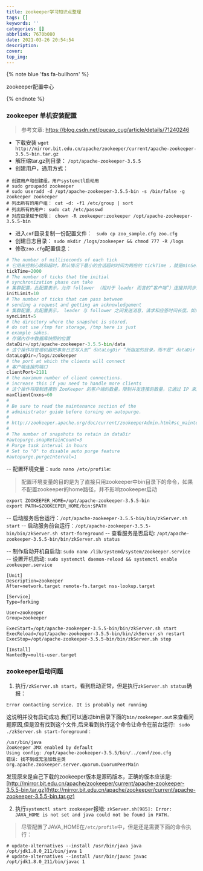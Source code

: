 ```yaml
---
title: zookeeper学习知识点整理
tags: []
keywords: ''
categories: []
abbrlink: 7670b080
date: 2021-03-26 20:54:54
description:
cover:
top_img:
---
```


{% note blue 'fas fa-bullhorn' %}

zookeeper配置中心

{% endnote %}


### zookeeper 单机安装配置

> 参考文章: https://blog.csdn.net/pucao_cug/article/details/71240246

- 下载安装 `wget http://mirror.bit.edu.cn/apache/zookeeper/current/apache-zookeeper-3.5.5-bin.tar.gz`
- 解压缩tar.gz到目录： `/opt/apache-zookeeper-3.5.5`
- 创建用户，通用方式： 
```shell
# 创建用户和创建组，用户systemctl启动用
# sudo groupadd zookeeper
# sudo useradd -d /opt/apache-zookeeper-3.5.5-bin -s /bin/false -g zookeeper zookeeper
# 列出所有的用户组： cut -d: -f1 /etc/group | sort
# 列出所有的用户: sudo cat /etc/passwd
# 对应目录赋予权限： chown -R zookeeper:zookeeper /opt/apache-zookeeper-3.5.5-bin
```
- 进入`cnf`目录复制一份配置文件： ` sudo cp zoo_sample.cfg zoo.cfg`
- 创建日志目录： `sudo mkdir /logs/zookeeper && chmod 777 -R /logs`
- 修改`zoo.cfg`配置信息：
```python
# The number of milliseconds of each tick
# 它用来控制心跳和超时，默认情况下最小的会话超时时间为两倍的 tickTime ，就是minSessionTimeout=
tickTime=2000
# The number of ticks that the initial 
# synchronization phase can take
# 集群配置，此配置表示，允许 follower （相对于 leader 而言的“客户端”）连接并同步到 leader 的初始化连接时间，它以 tickTime 的倍数来表示。当超过设置倍数的 tickTime 时间，则连接失败。
initLimit=10
# The number of ticks that can pass between 
# sending a request and getting an acknowledgement
# 集群配置，此配置表示， leader 与 follower 之间发送消息，请求和应答时间长度。如果 follower 在设置的时间内不能与leader 进行通信，那么此 follower 将被丢弃。
syncLimit=5
# the directory where the snapshot is stored.
# do not use /tmp for storage, /tmp here is just 
# example sakes.
# 存储内存中数据库快照的位置
dataDir=/opt/apache-zookeeper-3.5.5-bin/data
# 这个操作将管理机器把事务日志写入到“ dataLogDir ”所指定的目录，而不是“ dataDir ”所指定的目录。这将允许使用一个专用的日志设备并且帮助我们避免日志和快照之间的竞争
dataLogDir=/logs/zookeeper
# the port at which the clients will connect
# 客户端连接的端口
clientPort=2181
# the maximum number of client connections.
# increase this if you need to handle more clients
# 这个操作将限制连接到 ZooKeeper 的客户端的数量，限制并发连接的数量，它通过 IP 来区分不同的客户端。此配置选项可以用来阻止某些类别的 Dos 攻击。将它设置为 0 或者忽略而不进行设置将会取消对并发连接的限制。
maxClientCnxns=60
#
# Be sure to read the maintenance section of the 
# administrator guide before turning on autopurge.
#
# http://zookeeper.apache.org/doc/current/zookeeperAdmin.html#sc_maintenance
#
# The number of snapshots to retain in dataDir
#autopurge.snapRetainCount=3
# Purge task interval in hours
# Set to "0" to disable auto purge feature
#autopurge.purgeInterval=1

```
-- 配置环境变量：`sudo nano /etc/profile`:
> 配置环境变量的目的是为了直接只用zookeeper中bin目录下的命令，如果不配置zookeeper的home路径，并不影响zookeeper启动
```
export ZOOKEEPER_HOME=/opt/apache-zookeeper-3.5.5-bin
export PATH=$ZOOKEEPER_HOME/bin:$PATH
```

-- 启动服务后台运行：`/opt/apache-zookeeper-3.5.5-bin/bin/zkServer.sh start`
-- 启动服务前台运行：`/opt/apache-zookeeper-3.5.5-bin/bin/zkServer.sh start-foreground`
-- 查看服务是否启动: `/opt/apache-zookeeper-3.5.5-bin/bin/zkServer.sh status`

-- 制作启动开机自启动: `sudo nano /lib/systemd/system/zookeeper.service `
-- 设置开机启动: `sudo systemctl daemon-reload && systemctl enable zookeeper.service`

```
[Unit]
Description=zookeeper
After=network.target remote-fs.target nss-lookup.target

[Service]
Type=forking

User=zookeeper
Group=zookeeper

ExecStart=/opt/apache-zookeeper-3.5.5-bin/bin/zkServer.sh start
ExecReload=/opt/apache-zookeeper-3.5.5-bin/bin/zkServer.sh restart
ExecStop=/opt/apache-zookeeper-3.5.5-bin/bin/zkServer.sh stop

[Install]
WantedBy=multi-user.target

```

### zookeeper启动问题

1. 执行`/zkServer.sh start`，看到启动正常，但是执行`zkServer.sh status`确报：
```
Error contacting service. It is probably not running
```

这说明并没有启动成功.我们可以通过bin目录下面的`bin/zookeeper.out`来查看问题原因,但是没有找到这个文件,后来看到执行这个命令让命令在前台运行:
` sudo ./zkServer.sh start-foreground` :

```
/usr/bin/java
ZooKeeper JMX enabled by default
Using config: /opt/apache-zookeeper-3.5.5/bin/../conf/zoo.cfg
错误: 找不到或无法加载主类 org.apache.zookeeper.server.quorum.QuorumPeerMain
```
发现原来是自己下载的zookeeper版本是源码版本，正确的版本应该是: [http://mirror.bit.edu.cn/apache/zookeeper/current/apache-zookeeper-3.5.5-bin.tar.gz](http://mirror.bit.edu.cn/apache/zookeeper/current/apache-zookeeper-3.5.5-bin.tar.gz)


2. 执行`systemctl start zookeeper`报错: `zkServer.sh[985]: Error: JAVA_HOME is not set and java could not be found in PATH.`

> 尽管配置了JAVA_HOME在`/etc/profile`中，但是还是需要下面的命令执行：
```
# update-alternatives --install /usr/bin/java java /opt/jdk1.8.0_211/bin/java 1
# update-alternatives --install /usr/bin/javac javac /opt/jdk1.8.0_211/bin/javac 1
```